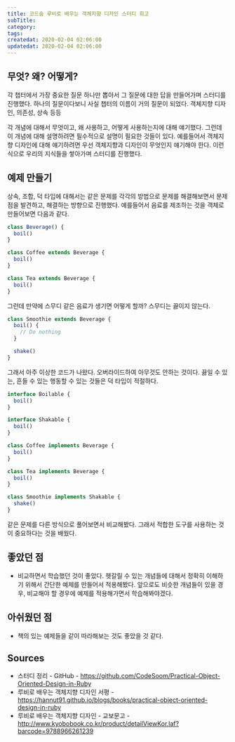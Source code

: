```yaml
---
title: 코드숨 루비로 배우는 객체지향 디자인 스터디 회고
subTitle:
category: 
tags: 
createdat: 2020-02-04 02:06:00
updatedat: 2020-02-04 02:06:00
---
```


## 무엇? 왜? 어떻게?

각 챕터에서 가장 중요한 질문 하나만 뽑아서 그 질문에 대한 답을 만들어가며 스터디를 진행했다. 하나의 질문이다보니 사실 챕터의 이름이 거의 질문이 되었다. 객체지향 디자인, 의존성, 상속 등등  

각 개념에 대해서 무엇이고, 왜 사용하고, 어떻게 사용하는지에 대해 얘기했다. 그런데 이 개념에 대해 설명하려면 필수적으로 설명이 필요한 것들이 있다. 예를들어서 객체지향 디자인에 대해 얘기하려면 우선 객체지향과 디자인이 무엇인지 얘기해야 한다. 이런식으로 우리의 지식들을 쌓아가며 스터디를 진행했다.

## 예제 만들기

상속, 조합, 덕 타입에 대해서는 같은 문제를 각각의 방법으로 문제를 해결해보면서 문제점을 발견하고, 해결하는 방향으로 진행했다. 예를들어서 음료를 제조하는 것을 객체로 만들어보면 다음과 같다.

```javascript
class Beverage() {
  boil()
}

class Coffee extends Beverage {
  boil()
}

class Tea extends Beverage {
  boil()
}
```

그런데 만약에 스무디 같은 음료가 생기면 어떻게 할까? 스무디는 끓이지 않는다.

```js
class Smoothie extends Beverage {
  boil() {
    // Do nothing
  }

  shake()
}
```

그래서 아주 이상한 코드가 나왔다. 오버라이드하여 아무것도 안하는 것이다. 끓일 수 있는, 흔들 수 있는 행동할 수 있는 것들은 덕 타입이 적절하다.

```js
interface Boilable {
  boil()
}

interface Shakable {
  boil()
}

class Coffee implements Beverage {
  boil()
}

class Tea implements Beverage {
  boil()
}

class Smoothie implements Shakable {
  shake()
}
```

같은 문제를 다른 방식으로 풀어보면서 비교해봤다. 그래서 적합한 도구를 사용하는 것이 중요하다는 것을 배웠다.

## 좋았던 점

* 비교하면서 학습했던 것이 좋았다. 헷갈릴 수 있는 개념들에 대해서 정확히 이해하기 위해서 간단한 예제를 만들어서 적용해봤다. 앞으로도 비슷한 개념들이 있을 경우, 비교해야 할 경우에 예제를 적용해가면서 학습해봐야겠다.

## 아쉬웠던 점

* 책의 있는 예제들을 같이 따라해보는 것도 좋았을 것 같다.

## Sources

* 스터디 정리 - GitHub - <https://github.com/CodeSoom/Practical-Object-Oriented-Design-in-Ruby>
* 루비로 배우는 객체지향 디자인 서평 - <https://hannut91.github.io/blogs/books/practical-object-oriented-design-in-ruby>
* 루비로 배우는 객체지향 디자인 - 교보문고 - <http://www.kyobobook.co.kr/product/detailViewKor.laf?barcode=9788966261239>